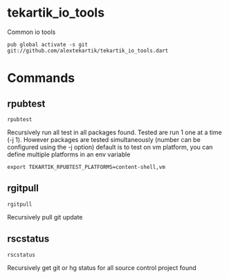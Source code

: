 # tekartik_io_tools

Common io tools

    pub global activate -s git git://github.com/alextekartik/tekartik_io_tools.dart

# Commands

## rpubtest

    rpubtest

Recursively run all test in all packages found. Tested are run 1 one at a time (-j 1). However packages are tested simultaneously (number can be configured using the -j option)
default is to test on vm platform, you can define multiple platforms in an env variable

    export TEKARTIK_RPUBTEST_PLATFORMS=content-shell,vm

## rgitpull

    rgitpull

Recursively pull git update

## rscstatus

    rscstatus

Recursively get git or hg status for all source control project found
